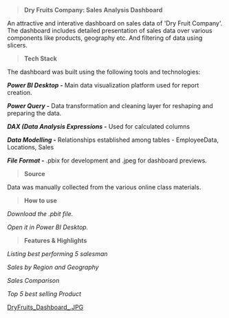 > **Dry Fruits Company: Sales Analysis Dashboard**

An attractive and interative dashboard on sales data of 'Dry Fruit Company'. The dashboard includes detailed presentation of sales data over various components like products, geography etc. And filtering of data using slicers.

> **Tech Stack**

The dashboard was built using the following tools and technologies:

_**Power BI Desktop -**_ Main data visualization platform used for report creation.

_**Power Query -**_ Data transformation and cleaning layer for reshaping and preparing the data.

_**DAX (Data Analysis Expressions -**_ Used for calculated columns

_**Data Modelling -**_ Relationships established among tables - EmployeeData, Locations, Sales

_**File Format -**_ .pbix for development and .jpeg for dashboard previews.

> **Source**

Data was manually collected from the various online class materials.

> **How to use**

_Download the .pbit file._

_Open it in Power BI Desktop._

> **Features & Highlights**

_Listing best performing 5 salesman_

_Sales by Region and Geography_

_Sales Comparison_

_Top 5 best selling Product_

[DryFruits_Dashboard_.JPG](https://github.com/sangeetagsGit/PowerBI-Projects/blob/main/DryFruits_Dashboard_.JPG)


